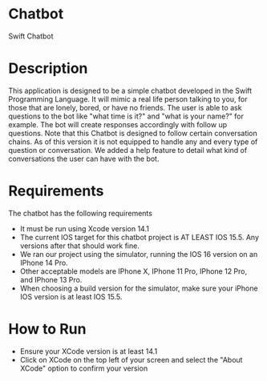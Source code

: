 # Chatbot
Swift Chatbot

# Description
This application is designed to be a simple chatbot developed in the Swift Programming Language.
It will mimic a real life person talking to you, for those that are lonely, bored, or have no friends.
The user is able to ask questions to the bot like "what time is it?" and "what is your name?" for example.
The bot will create responses accordingly with follow up questions. Note that this Chatbot is designed to
follow certain conversation chains. As of this version it is not equipped to handle any and every type of
question or conversation. We added a help feature to detail what kind of conversations the user can have
with the bot.

# Requirements
The chatbot has the following requirements
* It must be run using Xcode version 14.1
* The current IOS target for this chatbot project is AT LEAST IOS 15.5. Any versions after that should work fine.
* We ran our project using the simulator, running the IOS 16 version on an IPhone 14 Pro.
* Other acceptable models are IPhone X, IPhone 11 Pro, IPhone 12 Pro, and IPhone 13 Pro.
* When choosing a build version for the simulator, make sure your iPhone IOS version is at least IOS 15.5.

# How to Run
* Ensure your XCode version is at least 14.1
* Click on XCode on the top left of your screen and select the "About XCode" option to confirm your version
